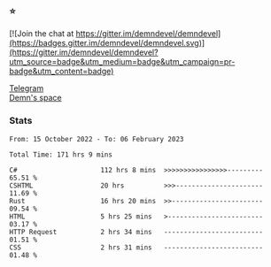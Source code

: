 ### :star:

[![Join the chat at https://gitter.im/demndevel/demndevel](https://badges.gitter.im/demndevel/demndevel.svg)](https://gitter.im/demndevel/demndevel?utm_source=badge&utm_medium=badge&utm_campaign=pr-badge&utm_content=badge)

[Telegram](https://t.me/demnometa) <br>
[Demn's space](http://demns.space)

### Stats

<!--START_SECTION:waka-->

```text
From: 15 October 2022 - To: 06 February 2023

Total Time: 171 hrs 9 mins

C#                     112 hrs 8 mins  >>>>>>>>>>>>>>>>---------   65.51 %
CSHTML                 20 hrs          >>>----------------------   11.69 %
Rust                   16 hrs 20 mins  >>-----------------------   09.54 %
HTML                   5 hrs 25 mins   >------------------------   03.17 %
HTTP Request           2 hrs 34 mins   -------------------------   01.51 %
CSS                    2 hrs 31 mins   -------------------------   01.48 %
```

<!--END_SECTION:waka-->
